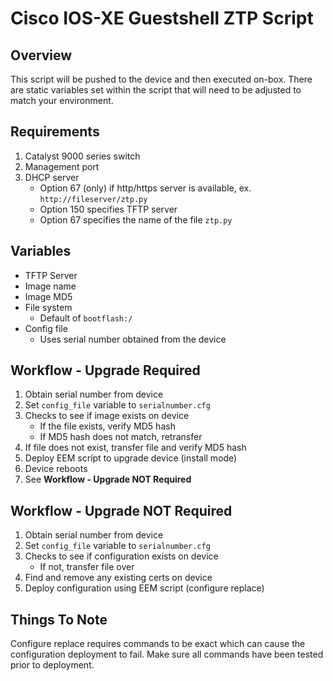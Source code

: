 # Cisco IOS-XE Guestshell ZTP Script

## Overview

This script will be pushed to the device and then executed on-box. There are static variables set within the script that will need to be adjusted to match your environment.

## Requirements

1. Catalyst 9000 series switch
2. Management port
3. DHCP server
   * Option 67 (only) if http/https server is available, ex. `http://fileserver/ztp.py`
   * Option 150 specifies TFTP server
   * Option 67 specifies the name of the file `ztp.py`

## Variables

* TFTP Server
* Image name
* Image MD5
* File system
  * Default of `bootflash:/`
* Config file
  * Uses serial number obtained from the device

## Workflow - Upgrade Required

1. Obtain serial number from device
2. Set `config_file` variable to `serialnumber.cfg`
3. Checks to see if image exists on device
   * If the file exists, verify MD5 hash
   * If MD5 hash does not match, retransfer
4. If file does not exist, transfer file and verify MD5 hash
5. Deploy EEM script to upgrade device (install mode)
6. Device reboots
7. See **Workflow - Upgrade NOT Required**

## Workflow - Upgrade NOT Required

1. Obtain serial number from device
2. Set `config_file` variable to `serialnumber.cfg`
3. Checks to see if configuration exists on device
   * If not, transfer file over
4. Find and remove any existing certs on device
5. Deploy configuration using EEM script (configure replace)

## Things To Note

Configure replace requires commands to be exact which can cause the configuration deployment to fail. Make sure all commands have been tested prior to deployment.
